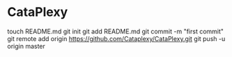 CataPlexy
=========
touch README.md
git init
git add README.md
git commit -m "first commit"
git remote add origin https://github.com/Cataplexy/CataPlexy.git
git push -u origin master
